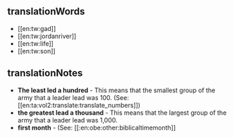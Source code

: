 ## translationWords

* [[en:tw:gad]]
* [[en:tw:jordanriver]]
* [[en:tw:life]]
* [[en:tw:son]]

## translationNotes

* **The least led a hundred** - This means that the smallest group of the army that a leader lead was 100. (See: [[en:ta:vol2:translate:translate_numbers]])
* **the greatest lead a thousand** - This means that the largest group of the army that a leader lead was 1,000.
* **first month** - (See: [[:en:obe:other:biblicaltimemonth]]
